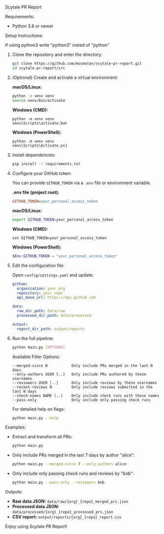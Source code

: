 Scytale PR Report

Requirements:

* Python 3.8 or newer

Setup Instructions:

If using python3 write "python3" insted of "python"

1. Clone the repository and enter the directory:

   ```bash
   git clone https://github.com/mosmatan/scytale-pr-report.git
   cd scytale-pr-report/src
   ```

2. (Optional) Create and activate a virtual environment:

   **macOS/Linux:**

   ```bash
   python -m venv venv
   source venv/bin/activate
   ```

   **Windows (CMD):**

   ```batch
   python -m venv venv
   venv\Scripts\activate.bat
   ```

   **Windows (PowerShell):**

   ```powershell
   python -m venv venv
   venv\Scripts\Activate.ps1
   ```

3. Install dependencies:

   ```bash
   pip install -r requirements.txt
   ```

4. Configure your GitHub token:

   You can provide `GITHUB_TOKEN` via a `.env` file or environment variable.

   **.env file (project root):**

   ```ini
   GITHUB_TOKEN=your_personal_access_token
   ```

   **macOS/Linux:**

   ```bash
   export GITHUB_TOKEN=your_personal_access_token
   ```

   **Windows (CMD):**

   ```batch
   set GITHUB_TOKEN=your_personal_access_token
   ```

   **Windows (PowerShell):**

   ```powershell
   $Env:GITHUB_TOKEN = "your_personal_access_token"
   ```

5. Edit the configuration file:

   Open `config/settings.yaml` and update:

   ```yaml
   github:
     organization: your_org
     repository: your_repo
     api_base_url: https://api.github.com

   data:
     raw_dir_path: data/raw
     processed_dir_path: data/processed

   output:
     report_dir_path: output/reports
   ```

6. Run the full pipeline:

   ```bash
   python main.py [OPTIONS]
   ```

   Available Filter Options:

   ```
   --merged-since N           Only include PRs merged in the last N days
   --only-authors USER [..]   Only include PRs authored by these usernames
   --reviewers USER [..]      Only include reviews by these usernames
   --recent-reviews N         Only include reviews submitted in the last N days
   --check-names NAME [..]    Only include check runs with these names
   --pass-only                Only include only passing check runs
   ```

   For detailed help on flags:

   ```bash
   python main.py --help
   ```

Examples:

* Extract and transform all PRs:

  ```bash
  python main.py
  ```

* Only include PRs merged in the last 7 days by author "alice":

  ```bash
  python main.py --merged-since 7 --only-authors alice
  ```

* Only include only passing check runs and reviews by "bob":

  ```bash
  python main.py --pass-only --reviewers bob
  ```

Outputs:

* **Raw data JSON:** `data/raw/{org}_{repo}_merged_prs.json`
* **Processed data JSON:** `data/processed/{org}_{repo}_processed_prs.json`
* **CSV report:** `output/reports/{org}_{repo}_report.csv`

Enjoy using Scytale PR Report!

